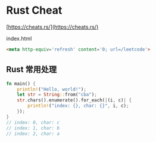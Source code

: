 # Rust Cheat

[https://cheats.rs/](https://cheats.rs/)

index.html 
```html
<meta http-equiv='refresh' content='0; url=/leetcode'>
```

## Rust 常用处理

```rust
fn main() {
    println!("Hello, world!");
    let str = String::from("cba");
    str.chars().enumerate().for_each(|(i, c)| {
        println!("index: {}, char: {}", i, c);
    });
}
// index: 0, char: c
// index: 1, char: b
// index: 2, char: a
```
